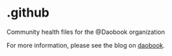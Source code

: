 # .github

Community health files for the @Daobook organization

For more information, please see the blog on [daobook](https://daobook.github.io/.github).
